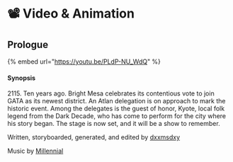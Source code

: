 # 📽 Video & Animation

## Prologue

{% embed url="https://youtu.be/PLdP-NU_WdQ" %}

#### Synopsis

2115\. Ten years ago. Bright Mesa celebrates its contentious vote to join GATA as its newest district. An Atlan delegation is on approach to mark the historic event. Among the delegates is the guest of honor, Kyote, local folk legend from the Dark Decade, who has come to perform for the city where his story began. The stage is now set, and it will be a show to remember.

Written, storyboarded, generated, and edited by [dxxmsdxy](https://x.com/dxxmsdxy)

Music by [Millennial](https://badchannels.bandcamp.com/)
